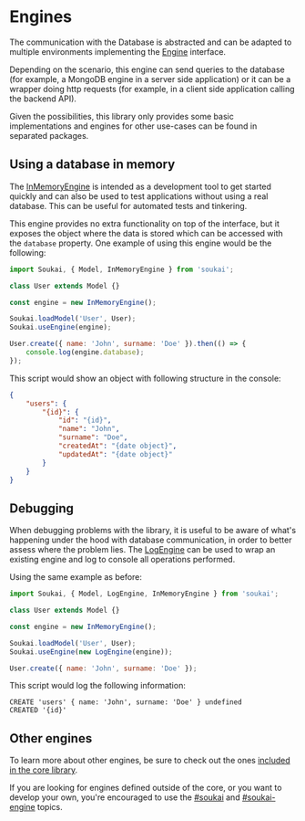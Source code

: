 # Engines

The communication with the Database is abstracted and can be adapted to multiple environments implementing the [Engine](/api/interfaces/engines.engine.html) interface.

Depending on the scenario, this engine can send queries to the database (for example, a MongoDB engine in a server side application) or it can be a wrapper doing http requests (for example, in a client side application calling the backend API).

Given the possibilities, this library only provides some basic implementations and engines for other use-cases can be found in separated packages.

## Using a database in memory

The [InMemoryEngine](/api/classes/engines.inmemoryengine.html) is intended as a development tool to get started quickly and can also be used to test applications without using a real database. This can be useful for automated tests and tinkering.

This engine provides no extra functionality on top of the interface, but it exposes the object where the data is stored which can be accessed with the `database` property. One example of using this engine would be the following:

```javascript
import Soukai, { Model, InMemoryEngine } from 'soukai';

class User extends Model {}

const engine = new InMemoryEngine();

Soukai.loadModel('User', User);
Soukai.useEngine(engine);

User.create({ name: 'John', surname: 'Doe' }).then(() => {
    console.log(engine.database);
});
```

This script would show an object with following structure in the console:

```json
{
    "users": {
        "{id}": {
            "id": "{id}",
            "name": "John",
            "surname": "Doe",
            "createdAt": "{date object}",
            "updatedAt": "{date object}"
        }
    }
}
```

## Debugging

When debugging problems with the library, it is useful to be aware of what's happening under the hood with database communication, in order to better assess where the problem lies. The [LogEngine](/api/classes/engines.logengine.html) can be used to wrap an existing engine and log to console all operations performed.

Using the same example as before:

```javascript
import Soukai, { Model, LogEngine, InMemoryEngine } from 'soukai';

class User extends Model {}

const engine = new InMemoryEngine();

Soukai.loadModel('User', User);
Soukai.useEngine(new LogEngine(engine));

User.create({ name: 'John', surname: 'Doe' });
```

This script would log the following information:

```
CREATE 'users' { name: 'John', surname: 'Doe' } undefined
CREATED '{id}'
```

## Other engines

To learn more about other engines, be sure to check out the ones [included in the core library](https://github.com/NoelDeMartin/soukai/tree/master/src/engines).

If you are looking for engines defined outside of the core, or you want to develop your own, you're encouraged to use the [#soukai](https://github.com/topics/soukai) and [#soukai-engine](https://github.com/topics/soukai-engine) topics.
